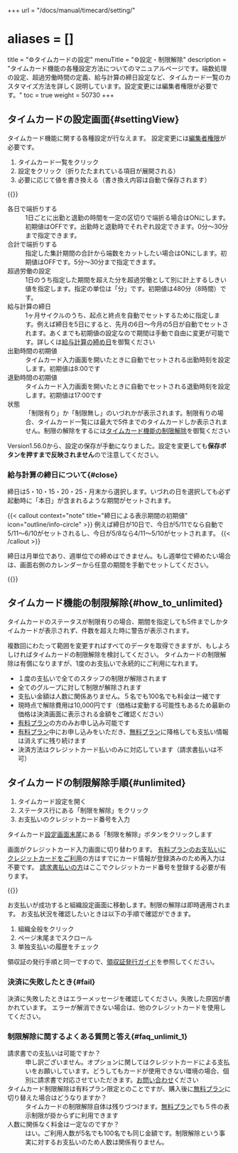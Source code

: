 +++
url = "/docs/manual/timecard/setting/"
# aliases = []
title = "⚙️タイムカードの設定"
menuTitle = "⚙️設定・制限解除"
description = "タイムカード機能の各種設定方法についてのマニュアルページです。端数処理の設定、超過労働時間の定義、給与計算の締日設定など、タイムカード一覧のカスタマイズ方法を詳しく説明しています。設定変更には編集者権限が必要です。"
toc = true
weight = 50730
+++

## タイムカードの設定画面{#settingView}

タイムカード機能に関する各種設定が行なえます。
設定変更には[編集者権限](/docs/setup/staff-global/rank/)が必要です。

1. タイムカード一覧をクリック
2. 設定をクリック（折りたたまれている項目が展開される）
3. 必要に応じて値を書き換える（書き換え内容は自動で保存されます）

{{<icatch filename="img/timecard-setting" msg="タイムカード機能の設定項目は折りたたまれているためクリックして展開します" alice="here">}}

<dl class="basic">
  <dt>各日で端折りする</dt>
  <dd>1日ごとに出勤と退勤の時間を一定の区切りで端折る場合はONにします。初期値はOFFです。出勤時と退勤時でそれぞれ設定できます。0分〜30分まで指定できます。</dd>
  <dt>合計で端折りする</dt>
  <dd>指定した集計期間の合計から端数をカットしたい場合はONにします。初期値はOFFです。5分〜30分まで指定できます。</dd>
  <dt>超過労働の設定</dt>
  <dd>1日のうち指定した期間を超えた分を超過労働として別に計上するしきい値を指定します。指定の単位は「分」です。初期値は480分（8時間）です。</dd>
  <dt>給与計算の締日</dt>
  <dd>1ヶ月サイクルのうち、起点と終点を自動でセットするために指定します。例えば締日を5日にすると、先月の6日〜今月の5日が自動でセットされます。あくまでも初期値の設定なので期間は手動で自由に変更が可能です。詳しくは<a href="#close">給与計算の締め日</a>を御覧ください</dd>
  <dt>出勤時間の初期値</dt>
  <dd>タイムカード入力画面を開いたときに自動でセットされる出勤時刻を設定します。初期値は8:00です</dd>
  <dt>退勤時間の初期値</dt>
  <dd>タイムカード入力画面を開いたときに自動でセットされる退勤時刻を設定します。初期値は17:00です</dd>
  <dt>状態</dt>
  <dd>「制限有り」か「制限無し」のいづれかが表示されます。制限有りの場合、タイムカード一覧には最大で5件までのタイムカードしか表示されません。制限の解除をするには<a href="#how_to_unlimited">タイムカード機能の制限解除</a>を御覧ください</dd>
</dl>

Version1.56.0から、設定の保存が手動になりました。設定を変更しても**保存ボタンを押すまで反映されません**ので注意してください。

### 給与計算の締日について{#close}

締日は5・10・15・20・25・月末から選択します。いづれの日を選択しても必ず起動時に「本日」が含まれるような期間がセットされます。

{{< callout context="note" title="締日による表示期間の初期値" icon="outline/info-circle" >}}
例えば締日が10日で、今日が5/11でなら自動で5/11〜6/10がセットされるし、今日が5/8なら4/11〜5/10がセットされます。
{{< /callout >}}

締日は月単位であり、週単位での締めはできません。もし週単位で締めたい場合は、画面右側のカレンダーから任意の期間を手動でセットしてください。

{{<icatch filename="img/date-picker" msg="カレンダで期間を選べばどんな期間でも絞り込み集計ができます" alice="ok">}}

## タイムカード機能の制限解除{#how_to_unlimited}

タイムカードのステータスが制限有りの場合、期間を指定しても5件までしかタイムカードが表示されず、件数を超えた時に警告が表示されます。

複数回にわたって範囲を変更すればすべてのデータを取得できますが、もしよろしければタイムカードの制限解除を検討してください。
タイムカードの制限解除は有償になりますが、1度のお支払いで永続的にご利用になれます。

- １度の支払いで全てのスタッフの制限が解除されます
- 全てのグループに対して制限が解除されます
- 支払い金額は人数に関係ありません。５名でも100名でも料金は一緒です
- 現時点で解除費用は10,000円です（価格は変動する可能性もあるため最新の価格は決済画面に表示される金額をご確認ください）
- [有料プラン](/docs/price/#fee)の方のみお申し込み可能です
- [有料プラン](/docs/price/#fee)中にお申し込みをいただき、[無料プラン](/docs/price/free/)に降格しても支払い情報は消えずに残り続けます
- 決済方法はクレジットカード払いのみに対応しています（請求書払いは不可）

## タイムカードの制限解除手順{#unlimited}

1. タイムカード設定を開く
1. ステータス行にある「制限を解除」をクリック
1. お支払いのクレジットカード番号を入力

タイムカード[設定画面末尾](#settingView)にある「制限を解除」ボタンをクリックします

画面がクレジットカード入力画面に切り替わります。
[有料プランのお支払いにクレジットカードをご利用](/docs/price/fee/)の方はすでにカード情報が登録済みのため再入力は不要です。
[請求書払いの方](/docs/price/invoice/)はここでクレジットカード番号を登録する必要が有ります。

{{<iTablet filename="img/fee-timecard" msg="お支払いのカード番号を入力します" alice="ok">}}

お支払いが成功すると組織設定画面に移動します。制限の解除は即時適用されます。
お支払状況を確認したいときは以下の手順で確認ができます。

1. 組織全般をクリック
2. ページ末尾までスクロール
3. 単独支払いの履歴をチェック

領収証の発行手順と同一ですので、[領収証発行ガイド](/docs/price/receipt/)を参照してください。

### 決済に失敗したとき{#fail}

決済に失敗したときはエラーメッセージを確認してください。失敗した原因が書かれています。
エラーが解消できない場合は、他のクレジットカードを使用してください。

### 制限解除に関するよくある質問と答え{#faq_unlimit_1}

<dl class="faq">
<dt>請求書での支払いは可能ですか？</dt>
<dd>申し訳ございません。オプションに関してはクレジットカードによる支払いをお願いしています。どうしてもカードが使用できない環境の場合、個別に請求書で対応させていただきます。<a href="/others/inquery/">お問い合わせ</a>ください</dd>
<dt>タイムカード制限解除は有料プラン限定とのことですが、購入後に<a href="/docs/price/free/">無料プラン</a>に切り替えた場合はどうなりますか？</dt>
<dd>タイムカードの制限解除自体は残りづつけます。<a href="/docs/price/free/">無料プラン</a>でも５件の表示制限が掛からずに利用できます</dd>
<dt>人数に関係なく料金は一定なのですか？</dt>
<dd>はい。ご利用人数が5名でも100名でも同じ金額です。制限解除という事実に対するお支払いのため人数は関係有りません。</dd>
</dl>
